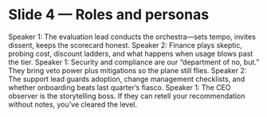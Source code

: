 # Slide 4 — Roles and personas

Speaker 1: The evaluation lead conducts the orchestra—sets tempo, invites dissent, keeps the scorecard honest.
Speaker 2: Finance plays skeptic, probing cost, discount ladders, and what happens when usage blows past the tier.
Speaker 1: Security and compliance are our “department of no, but.” They bring veto power plus mitigations so the plane still flies.
Speaker 2: The support lead guards adoption, change management checklists, and whether onboarding beats last quarter’s fiasco.
Speaker 1: The CEO observer is the storytelling boss. If they can retell your recommendation without notes, you’ve cleared the level.
